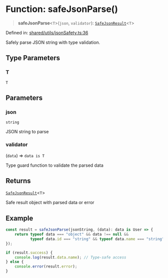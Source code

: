 # Function: safeJsonParse()

> **safeJsonParse**\<`T`\>(`json`, `validator`): [`SafeJsonResult`](../interfaces/SafeJsonResult.md)\<`T`\>

Defined in: [shared/utils/jsonSafety.ts:36](https://github.com/Nick2bad4u/Uptime-Watcher/blob/3cce0c3b352c8390536ca3c7399ece50a05faf18/shared/utils/jsonSafety.ts#L36)

Safely parse JSON string with type validation.

## Type Parameters

### T

`T`

## Parameters

### json

`string`

JSON string to parse

### validator

(`data`) => `data is T`

Type guard function to validate the parsed data

## Returns

[`SafeJsonResult`](../interfaces/SafeJsonResult.md)\<`T`\>

Safe result object with parsed data or error

## Example

```typescript
const result = safeJsonParse(jsonString, (data): data is User => {
    return typeof data === "object" && data !== null &&
           typeof data.id === "string" && typeof data.name === "string";
});

if (result.success) {
    console.log(result.data.name); // Type-safe access
} else {
    console.error(result.error);
}
```
